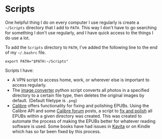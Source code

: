 # Scripts

One helpful thing I do on every computer I use regularly is create a `~/Scripts` directory that I add to `PATH`. This way I don't have to go searching for something I don't use regularly, and I have quick access to the things I do use a lot.

To add the `Scripts` directory to `PATH`, I've added the following line to the end of my `~/.bashrc` file.
```
export PATH="$PATH:~/Scripts"
```

Scripts I have:
- A VPN script to access home, work, or wherever else is important to access regularly.
- The [image converter](./image_converter.py) python script converts all photos in a specified directory to a certain file type, then deletes the original images by default. (Default filetype is `.png`)
- [Calibre](<../self_hosting/kavita.md#calibre>) offers functionality for fixing and polishing EPUBs. Using the Calibre API and some [Calibre forum](https://www.mobileread.com/forums/showthread.php?t=264163) posts, a script to [fix and polish](./epub-fix.py) all EPUBs within a given directory was created. This was created to automate the process of making the EPUBs better for whatever reading software is used. Some books have had issues in [Kavita](../self_hosting/kavita.md) or on Kindle which has so far been fixed by this process. 
